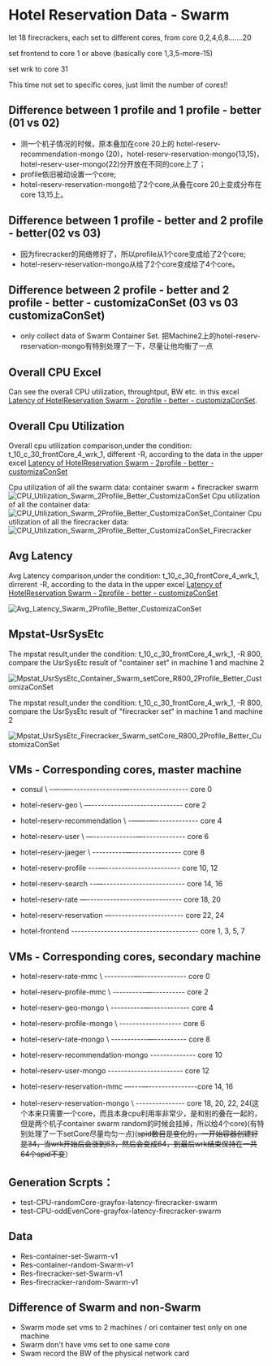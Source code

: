 # Hotel Reservation Data - Swarm

let 18 firecrackers, each set to different cores, from core 0,2,4,6,8…….20

set frontend to core 1 or above (basically core 1,3,5-more-15)

set wrk to core 31

This time not set to specific cores, just limit the number of cores!!


## Difference between 1 profile and 1 profile - better (01 vs 02)
- 测一个机子情况的时候，原本叠加在core 20上的 hotel-reserv-recommendation-mongo (20)，hotel-reserv-reservation-mongo(13,15)，hotel-reserv-user-mongo(22)分开放在不同的core上了；
- profile依旧被动设置一个core;
- hotel-reserv-reservation-mongo给了2个core,从叠在core 20上变成分布在core 13,15上。

## Difference between 1 profile - better and 2 profile - better(02 vs 03)
- 因为firecracker的网络修好了，所以profile从1个core变成给了2个core;
- hotel-reserv-reservation-mongo从给了2个core变成给了4个core。

## Difference between 2 profile - better and 2 profile - better - customizaConSet (03 vs 03 customizaConSet)
- only collect data of Swarm Container Set. 把Machine2上的hotel-reserv-reservation-mongo有特别处理了一下，尽量让他均衡了一点

## Overall CPU Excel
Can see the overall CPU utilization, throughtput, BW etc. in this excel [Latency of HotelReservation Swarm - 2profile - better - customizaConSet](https://docs.google.com/spreadsheets/d/1cbLkXNj2Nv5Erb4qJ-bofXix7H1UAu_WXZP_0gF-ycY/edit#gid=2061700494).

## Overall Cpu Utilization
Overall cpu utilization comparison,under the condition: t_10_c_30_frontCore_4_wrk_1, different -R, according to the data in the upper excel [Latency of HotelReservation Swarm - 2profile - better - customizaConSet](https://docs.google.com/spreadsheets/d/1cbLkXNj2Nv5Erb4qJ-bofXix7H1UAu_WXZP_0gF-ycY/edit#gid=2061700494)

Cpu utilization of all the swarm data: container swarm + firecracker swarm
![CPU_Utilization_Swarm_2Profile_Better_CustomizaConSet](CPU_Utilization_hotel_Swarm_2Profile_Better_CustomizaConSet.png)
Cpu utilization of all the container data:
![CPU_Utilization_Swarm_2Profile_Better_CustomizaConSet_Container](CPU_Utilization_hotel_Swarm_2Profile_Better_CustomizaConSet_container.png)
Cpu utilization of all the firecracker data:
![CPU_Utilization_Swarm_2Profile_Better_CustomizaConSet_Firecracker](CPU_Utilization_hotel_Swarm_2Profile_Better_CustomizaConSet_firecracker.png)

## Avg Latency
Avg Latency comparison,under the condition: t_10_c_30_frontCore_4_wrk_1, dirrerent -R, according to the data in the upper excel [Latency of HotelReservation Swarm - 2profile - better - customizaConSet](https://docs.google.com/spreadsheets/d/1cbLkXNj2Nv5Erb4qJ-bofXix7H1UAu_WXZP_0gF-ycY/edit#gid=2061700494)

![Avg_Latency_Swarm_2Profile_Better_CustomizaConSet](Avg_Latency_hotel_Swarm_2Profile_Better_CustomizaConSet.jpg)

## Mpstat-UsrSysEtc
The mpstat result,under the condition: t_10_c_30_frontCore_4_wrk_1, -R 800, compare the UsrSysEtc result of "container set" in machine 1 and machine 2

![Mpstat_UsrSysEtc_Container_Swarm_setCore_R800_2Profile_Better_CustomizaConSet](mpstat_UsrSysEtc-container-Swarm-setCore-R-800-2Profile_Better_CustomizaConSet.jpg)

The mpstat result,under the condition: t_10_c_30_frontCore_4_wrk_1, -R 800, compare the UsrSysEtc result of "firecracker set" in machine 1 and machine 2

![Mpstat_UsrSysEtc_Firecracker_Swarm_setCore_R800_2Profile_Better_CustomizaConSet](mpstat_UsrSysEtc-firecracker-Swarm-setCore-R-800-2Profile_Better_CustomizaConSet.jpg)


## VMs - Corresponding cores, master machine
* consul \ -—-—----------------—------------------ core 0
* hotel-reserv-geo \ —---------------------------- core 2
* hotel-reserv-recommendation \ -——-—------------- core 4
* hotel-reserv-user \ —-------------—------------- core 6
* hotel-reserv-jaeger \ ----------—--------------- core 8

* hotel-reserv-profile ---—----------------------- core 10, 12
* hotel-reserv-search --—------------------------- core 14, 16
* hotel-reserv-rate —----------------------------- core 18, 20
* hotel-reserv-reservation —---------------------- core 22, 24

* hotel-frontend --------------------------------------- core 1, 3, 5, 7

## VMs - Corresponding cores, secondary machine
* hotel-reserv-rate-mmc \ ---------—-------------- core 0
* hotel-reserv-profile-mmc \ ----------—---------- core 2
* hotel-reserv-geo-mongo \ ----------—------------ core 4
* hotel-reserv-profile-mongo \ ------------------- core 6
* hotel-reserv-rate-mongo \ -----------—---------- core 8
* hotel-reserv-recommendation-mongo -------------- core 10
* hotel-reserv-user-mongo  ----------------------- core 12

* hotel-reserv-reservation-mmc —---—---------------core 14, 16
* hotel-reserv-reservation-mongo \ --------------- core 18, 20, 22, 24(这个本来只需要一个core，而且本身cpu利用率非常少，是和别的叠在一起的，但是两个机子container swarm random的时候会挂掉，所以给4个core)(有特别处理了一下setCore尽量均匀一点)(~~spid数目是变化的，一开始容器创建好是34，当wrk开始后会涨到63，然后会变成64，到最后wrk结束保持在一共64个spid不变~~）



## Generation Scrpts：
* test-CPU-randomCore-grayfox-latency-firecracker-swarm
* test-CPU-oddEvenCore-grayfox-latency-firecracker-swarm

## Data
* Res-container-set-Swarm-v1
* Res-container-random-Swarm-v1
* Res-firecracker-set-Swarm-v1
* Res-firecracker-random-Swarm-v1

## Difference of Swarm and non-Swarm
* Swarm mode set vms to 2 machines / ori container test only on one machine
* Swarm don't have vms set to one same core 
* Swam record the BW of the physical network card 
